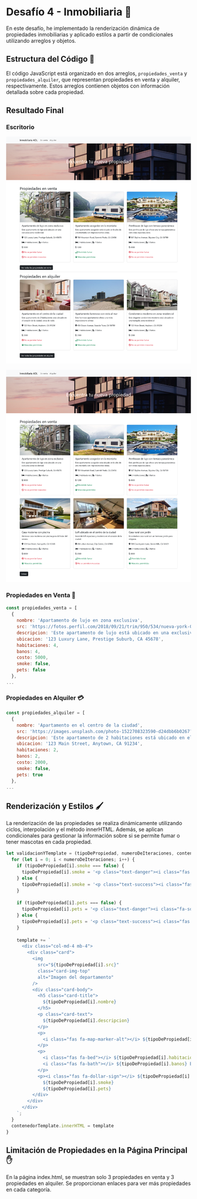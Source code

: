# Desafío 4 - Inmobiliaria 🏡

En este desafío, he implementado la renderización dinámica de propiedades inmobiliarias y aplicado estilos a partir de condicionales utilizando arreglos y objetos.

## Estructura del Código 🧱

El código JavaScript está organizado en dos arreglos, `propiedades_venta` y `propiedades_alquiler`, que representan propiedades en venta y alquiler, respectivamente. Estos arreglos contienen objetos con información detallada sobre cada propiedad.

## Resultado Final

### Escritorio
![Captura de pantalla](./Screenshot-index.png)

![Captura de pantalla](./Screenshot-ventas.png)

### Propiedades en Venta 💸

```javascript
const propiedades_venta = [
  {
    nombre: 'Apartamento de lujo en zona exclusiva',
    src: 'https://fotos.perfil.com/2018/09/21/trim/950/534/nueva-york-09212018-366965.jpg',
    descripcion: 'Este apartamento de lujo está ubicado en una exclusiva zona residencial.',
    ubicacion: '123 Luxury Lane, Prestige Suburb, CA 45678',
    habitaciones: 4,
    banos: 4,
    costo: 5000,
    smoke: false,
    pets: false
  },
...
```

### Propiedades en Alquiler 💳

```javascript
const propiedades_alquiler = [
  {
    nombre: 'Apartamento en el centro de la ciudad',
    src: 'https://images.unsplash.com/photo-1522708323590-d24dbb6b0267?ixlib=rb-4.0.3&ixid=M3wxMjA3fDB8MHxzZWFyY2h8NHx8YXBhcnRtZW50fGVufDB8MHwwfHx8MA%3D%3D&auto=format&fit=crop&w=700&q=60',
    descripcion: 'Este apartamento de 2 habitaciones está ubicado en el corazón de la ciudad, cerca de todo.',
    ubicacion: '123 Main Street, Anytown, CA 91234',
    habitaciones: 2,
    banos: 2,
    costo: 2000,
    smoke: false,
    pets: true
  },
...
```

## Renderización y Estilos 🖌️

La renderización de las propiedades se realiza dinámicamente utilizando ciclos, interpolación y el método innerHTML. Además, se aplican condicionales para gestionar la información sobre si se permite fumar o tener mascotas en cada propiedad.

```javascript
let validacionYTemplate = (tipoDePropiedad, numeroDeIteraciones, contenedorTemplate, template) => {
  for (let i = 0; i < numeroDeIteraciones; i++) {
    if (tipoDePropiedad[i].smoke === false) {
      tipoDePropiedad[i].smoke = '<p class="text-danger"><i class="fas fa-smoking-ban"></i> No se permite fumar</p>'
    } else {
      tipoDePropiedad[i].smoke = '<p class="text-success"><i class="fas fa-smoking"></i> Permitido fumar</p>'
    }

    if (tipoDePropiedad[i].pets === false) {
      tipoDePropiedad[i].pets = '<p class="text-danger"><i class="fa-solid fa-ban"></i> No se permiten mascotas</p>'
    } else {
      tipoDePropiedad[i].pets = '<p class="text-success"><i class="fas fa-paw"></i> Mascotas permitidas</p>'
    }

    template += `
      <div class="col-md-4 mb-4">
        <div class="card">
          <img
            src="${tipoDePropiedad[i].src}"
            class="card-img-top"
            alt="Imagen del departamento"
          />
          <div class="card-body">
            <h5 class="card-title">
              ${tipoDePropiedad[i].nombre}
            </h5>
            <p class="card-text">
              ${tipoDePropiedad[i].descripcion}
            </p>
            <p>
              <i class="fas fa-map-marker-alt"></i> ${tipoDePropiedad[i].ubicacion}
            </p>
            <p>
              <i class="fas fa-bed"></i> ${tipoDePropiedad[i].habitaciones} Habitaciones |
              <i class="fas fa-bath"></i> ${tipoDePropiedad[i].banos} Baños
            </p>
            <p><i class="fas fa-dollar-sign"></i> ${tipoDePropiedad[i].costo}</p>
              ${tipoDePropiedad[i].smoke}
              ${tipoDePropiedad[i].pets}
          </div>
        </div>
      </div>
    `;
  }
  contenedorTemplate.innerHTML = template
}
```

## Limitación de Propiedades en la Página Principal ✋

En la página index.html, se muestran solo 3 propiedades en venta y 3 propiedades en alquiler. Se proporcionan enlaces para ver más propiedades en cada categoría.
